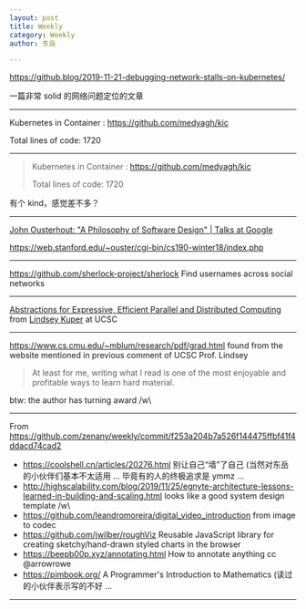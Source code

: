 ```yaml
---
layout: post
title: Weekly
category: Weekly
author: 东岳

---
```


https://github.blog/2019-11-21-debugging-network-stalls-on-kubernetes/

一篇非常 solid 的网络问题定位的文章

***

Kubernetes in Container : https://github.com/medyagh/kic

Total lines of code: 1720


***

> Kubernetes in Container : https://github.com/medyagh/kic
> 
> Total lines of code: 1720

有个 kind，感觉差不多？

***

[John Ousterhout: "A Philosophy of Software Design" | Talks at Google](https://www.youtube.com/watch?v=bmSAYlu0NcY)

https://web.stanford.edu/~ouster/cgi-bin/cs190-winter18/index.php 

***

https://github.com/sherlock-project/sherlock Find usernames across social networks

***

[Abstractions for Expressive, Efficient Parallel and Distributed Computing](https://www.youtube.com/watch?time_continue=1&v=4h7YBUXiCZE) from [Lindsey Kuper](https://users.soe.ucsc.edu/~lkuper/) at UCSC

***

https://www.cs.cmu.edu/~mblum/research/pdf/grad.html found from the website mentioned in previous comment of UCSC Prof. Lindsey

> At least for me, writing what I read is one of the most enjoyable and profitable ways to learn hard material.

btw: the author has turning award /w\

***

From https://github.com/zenany/weekly/commit/f253a204b7a526f144475ffbf41f4ddacd74cad2

- https://coolshell.cn/articles/20276.html 别让自己“墙”了自己  (当然对东岳的小伙伴们基本不太适用 ... 毕竟有的人的终极追求是 ymmz ...
- http://highscalability.com/blog/2019/11/25/egnyte-architecture-lessons-learned-in-building-and-scaling.html looks like a good system design template /w\
- https://github.com/leandromoreira/digital_video_introduction from image to codec 
- https://github.com/jwilber/roughViz Reusable JavaScript library for creating sketchy/hand-drawn styled charts in the browser
- https://beepb00p.xyz/annotating.html How to annotate anything cc @arrowrowe 
- https://pimbook.org/ A Programmer's Introduction to Mathematics  (读过的小伙伴表示写的不好 ...

***

